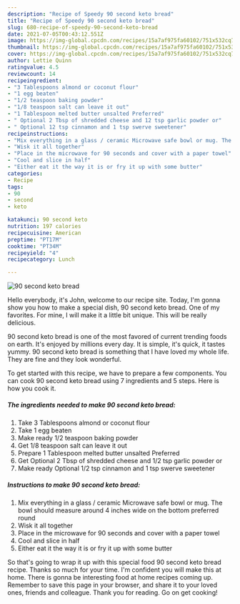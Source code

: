 ```yaml
---
description: "Recipe of Speedy 90 second keto bread"
title: "Recipe of Speedy 90 second keto bread"
slug: 680-recipe-of-speedy-90-second-keto-bread
date: 2021-07-05T00:43:12.551Z
image: https://img-global.cpcdn.com/recipes/15a7af975fa60102/751x532cq70/90-second-keto-bread-recipe-main-photo.jpg
thumbnail: https://img-global.cpcdn.com/recipes/15a7af975fa60102/751x532cq70/90-second-keto-bread-recipe-main-photo.jpg
cover: https://img-global.cpcdn.com/recipes/15a7af975fa60102/751x532cq70/90-second-keto-bread-recipe-main-photo.jpg
author: Lettie Quinn
ratingvalue: 4.5
reviewcount: 14
recipeingredient:
- "3 Tablespoons almond or coconut flour"
- "1 egg beaten"
- "1/2 teaspoon baking powder"
- "1/8 teaspoon salt can leave it out"
- "1 Tablespoon melted butter unsalted Preferred"
- " Optional 2 Tbsp of shredded cheese and 12 tsp garlic powder or"
- " Optional 12 tsp cinnamon and 1 tsp swerve sweetener"
recipeinstructions:
- "Mix everything in a glass / ceramic Microwave safe bowl or mug. The bowl should measure around 4 inches wide on the bottom preferred round"
- "Wisk it all together"
- "Place in the microwave for 90 seconds and cover with a paper towel"
- "Cool and slice in half"
- "Either eat it the way it is or fry it up with some butter"
categories:
- Recipe
tags:
- 90
- second
- keto

katakunci: 90 second keto 
nutrition: 197 calories
recipecuisine: American
preptime: "PT17M"
cooktime: "PT34M"
recipeyield: "4"
recipecategory: Lunch

---
```



![90 second keto bread](https://img-global.cpcdn.com/recipes/15a7af975fa60102/751x532cq70/90-second-keto-bread-recipe-main-photo.jpg)

Hello everybody, it's John, welcome to our recipe site. Today, I'm gonna show you how to make a special dish, 90 second keto bread. One of my favorites. For mine, I will make it a little bit unique. This will be really delicious.

90 second keto bread is one of the most favored of current trending foods on earth. It's enjoyed by millions every day. It is simple, it's quick, it tastes yummy. 90 second keto bread is something that I have loved my whole life. They are fine and they look wonderful.




To get started with this recipe, we have to prepare a few components. You can cook 90 second keto bread using 7 ingredients and 5 steps. Here is how you cook it.

<!--inarticleads1-->

##### The ingredients needed to make 90 second keto bread:

1. Take 3 Tablespoons almond or coconut flour
1. Take 1 egg beaten
1. Make ready 1/2 teaspoon baking powder
1. Get 1/8 teaspoon salt can leave it out
1. Prepare 1 Tablespoon melted butter unsalted Preferred
1. Get  Optional 2 Tbsp of shredded cheese and 1/2 tsp garlic powder or
1. Make ready  Optional 1/2 tsp cinnamon and 1 tsp swerve sweetener




<!--inarticleads2-->

##### Instructions to make 90 second keto bread:

1. Mix everything in a glass / ceramic Microwave safe bowl or mug. The bowl should measure around 4 inches wide on the bottom preferred round
1. Wisk it all together
1. Place in the microwave for 90 seconds and cover with a paper towel
1. Cool and slice in half
1. Either eat it the way it is or fry it up with some butter




So that's going to wrap it up with this special food 90 second keto bread recipe. Thanks so much for your time. I'm confident you will make this at home. There is gonna be interesting food at home recipes coming up. Remember to save this page in your browser, and share it to your loved ones, friends and colleague. Thank you for reading. Go on get cooking!
